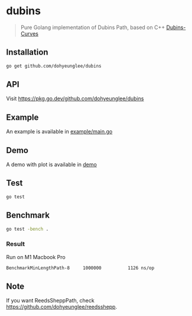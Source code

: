 # dubins
> Pure Golang implementation of Dubins Path, based on C++ [Dubins-Curves](https://github.com/AndrewWalker/Dubins-Curves)

## Installation
```bash
go get github.com/dohyeunglee/dubins
```

## API
Visit https://pkg.go.dev/github.com/dohyeunglee/dubins

## Example
An example is available in [example/main.go](example/main.go)

## Demo
A demo with plot is available in [demo](demo/README.md)

## Test
```bash
go test
```

## Benchmark
```bash
go test -bench .
```
### Result
Run on M1 Macbook Pro
```bash
BenchmarkMinLengthPath-8   	 1000000	      1126 ns/op
```

## Note
If you want ReedsSheppPath, check https://github.com/dohyeunglee/reedsshepp.

